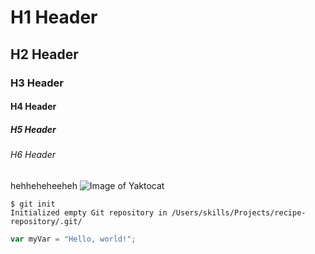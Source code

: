 
# H1 Header

## H2 Header

### H3 Header

#### H4 Header

##### H5 Header

###### H6 Header
hehheheheeheh
![Image of Yaktocat](https://octodex.github.com/images/yaktocat.png)
```
$ git init
Initialized empty Git repository in /Users/skills/Projects/recipe-repository/.git/
```
``` javascript
var myVar = "Hello, world!";
```

